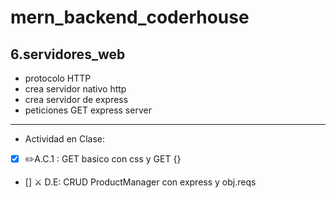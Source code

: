 # mern_backend_coderhouse
## 6.servidores_web
- protocolo HTTP
- crea servidor nativo http
- crea servidor de express
- peticiones GET express server
-------------------
- Actividad en Clase:
- [x] ✏️A.C.1 : GET basico con css y GET {}
- [] ⚔️ D.E: CRUD ProductManager con express y obj.reqs
